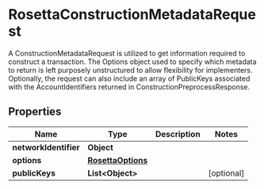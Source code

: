 

# RosettaConstructionMetadataRequest

A ConstructionMetadataRequest is utilized to get information required to construct a transaction. The Options object used to specify which metadata to return is left purposely unstructured to allow flexibility for implementers. Optionally, the request can also include an array of PublicKeys associated with the AccountIdentifiers returned in ConstructionPreprocessResponse.

## Properties

Name | Type | Description | Notes
------------ | ------------- | ------------- | -------------
**networkIdentifier** | **Object** |  | 
**options** | [**RosettaOptions**](RosettaOptions.md) |  | 
**publicKeys** | **List&lt;Object&gt;** |  |  [optional]



